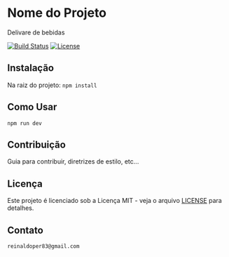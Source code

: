 # Nome do Projeto

Delivare de bebidas

[![Build Status](https://travis-ci.org/seu-usuario/seu-repositorio.svg?branch=master)](https://travis-ci.org/seu-usuario/seu-repositorio)
[![License](https://img.shields.io/badge/License-MIT-blue.svg)](LICENSE)

## Instalação

Na raiz do projeto: `npm install`

## Como Usar

`npm run dev`

## Contribuição

Guia para contribuir, diretrizes de estilo, etc...

## Licença

Este projeto é licenciado sob a Licença MIT - veja o arquivo [LICENSE](LICENSE) para detalhes.

## Contato

`reinaldoper83@gmail.com`

